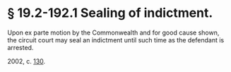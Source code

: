 # § 19.2-192.1 Sealing of indictment.

<p>Upon ex parte motion by the Commonwealth and for good cause shown, the circuit court may seal an indictment until such time as the defendant is arrested.</p><p>2002, c. <a href='http://lis.virginia.gov/cgi-bin/legp604.exe?021+ful+CHAP0130'>130</a>.</p>